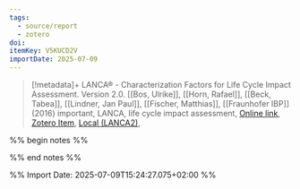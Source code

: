 ```yaml
---
tags:
  - source/report
  - zotero
doi: 
itemKey: V5KUCD2V
importDate: 2025-07-09
---
```

>[!metadata]+
> LANCA® - Characterization Factors for Life Cycle Impact Assessment. Version 2.0.
> [[Bos, Ulrike]], [[Horn, Rafael]], [[Beck, Tabea]], [[Lindner, Jan Paul]], [[Fischer, Matthias]], 
> [[Fraunhofer IBP]] (2016)
> important, LANCA, life cycle impact assessment, 
> [Online link](https://publica.fraunhofer.de/handle/publica/297633), [Zotero Item](zotero://select/library/items/V5KUCD2V), [Local (LANCA2)](file://C:/Users/aburg/Documents/references/zotero/storage/ARN88ZZP/LANCA2.pdf), 

%% begin notes %%

%% end notes %%

%% Import Date: 2025-07-09T15:24:27.075+02:00 %%

